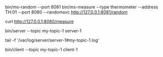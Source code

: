 bin/ms-random --port 8081
bin/ms-measure --type thermometer --address TH:01 --port 8080 --randomsvc http://127.0.0.1:8081/random


curl http://127.0.0.1:8080/measure


bin/server --topic my-topic-1 server-1

tail -f '/var/log/server/server-1#my-topic-1.log'


bin/client --topic my-topic-1 client-1


